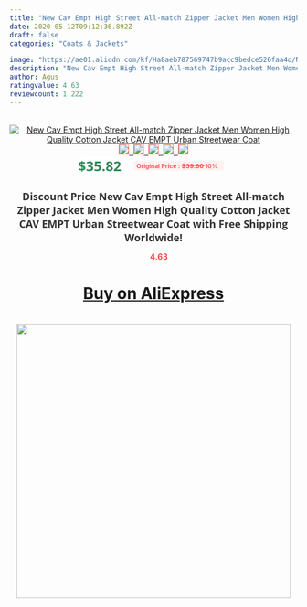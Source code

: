 ```yaml
---
title: "New Cav Empt High Street All-match Zipper Jacket Men Women High Quality Cotton Jacket CAV EMPT Urban Streetwear Coat"
date: 2020-05-12T09:12:36.892Z
draft: false
categories: "Coats & Jackets"

image: "https://ae01.alicdn.com/kf/Ha8aeb787569747b9acc9bedce526faa4o/New-Cav-Empt-High-Street-All-match-Zipper-Jacket-Men-Women-High-Quality-Cotton-Jacket-CAV.jpg"
description: "New Cav Empt High Street All-match Zipper Jacket Men Women High Quality Cotton Jacket CAV EMPT Urban Streetwear Coat"
author: Agus
ratingvalue: 4.63
reviewcount: 1.222
---
```

<br>
<div style="text-align: center;">
<a href="https://s.click.aliexpress.com/e/_ADcQJ7" target="_blank" rel="nofollow noopener noreferrer"><img alt="New Cav Empt High Street All-match Zipper Jacket Men Women High Quality Cotton Jacket CAV EMPT Urban Streetwear Coat" class="magnifier-image" src="https://ae01.alicdn.com/kf/Ha8aeb787569747b9acc9bedce526faa4o/New-Cav-Empt-High-Street-All-match-Zipper-Jacket-Men-Women-High-Quality-Cotton-Jacket-CAV.jpg_640x640.jpg">
<br>
<img style="border:1px solid salmon" src="https://ae01.alicdn.com/kf/Ha8aeb787569747b9acc9bedce526faa4o/New-Cav-Empt-High-Street-All-match-Zipper-Jacket-Men-Women-High-Quality-Cotton-Jacket-CAV.jpg_120x120.jpg">&nbsp;&nbsp;<img style="border:1px solid salmon" src="https://ae01.alicdn.com/kf/He60b04fe391f4afda98c2765c334ce2bW/New-Cav-Empt-High-Street-All-match-Zipper-Jacket-Men-Women-High-Quality-Cotton-Jacket-CAV.jpg_120x120.jpg">&nbsp;&nbsp;<img style="border:1px solid salmon" src="https://ae01.alicdn.com/kf/H1489c3849fcb41deaeae0848e3178861B/New-Cav-Empt-High-Street-All-match-Zipper-Jacket-Men-Women-High-Quality-Cotton-Jacket-CAV.jpg_120x120.jpg">&nbsp;&nbsp;<img style="border:1px solid salmon" src="https://ae01.alicdn.com/kf/H856f39c3ddee4b22aaed6b90ce3bd108i/New-Cav-Empt-High-Street-All-match-Zipper-Jacket-Men-Women-High-Quality-Cotton-Jacket-CAV.jpg_120x120.jpg">&nbsp;&nbsp;<img style="border:1px solid salmon" src="https://ae01.alicdn.com/kf/Hef0790f45b194e4e98d97ec6f7a88f3cX/New-Cav-Empt-High-Street-All-match-Zipper-Jacket-Men-Women-High-Quality-Cotton-Jacket-CAV.jpg_120x120.jpg"></a></div><br0>
<div style="text-align: center;"><span style="background-color: white; border: 0px; box-sizing: border-box; color: seagreen; display: inline-block; font-family: &quot;open sans&quot; , &quot;arial&quot; , &quot;helvetica&quot; , sans-serif , &quot;heiti&quot;; font-size: 24px; font-stretch: inherit; font-weight: 700; line-height: inherit; margin: 0px 10px 0px 0px; padding: 0px; vertical-align: middle;">$35.82 </span>
<span style="background: rgb(255 , 241 , 241); border-radius: 3px; border: 0px; box-sizing: border-box; color: #ff4747; display: inline-block; font-family: inherit; font-size: 12px; font-stretch: inherit; font-style: inherit; font-variant: inherit; font-weight: 600; line-height: inherit; margin: 0px; padding: 2px 5px; transform: scale(0.9); vertical-align: middle;">Original Price : <b style="text-decoration: line-through;">$39.80 </b> 10%&nbsp;&nbsp;</span></div>
<h1 style="color: #333333; display: inline-block; font-family: &quot;open sans&quot; , &quot;arial&quot; , &quot;helvetica&quot; , sans-serif , &quot;heiti&quot;; font-size: 18px; font-stretch: inherit; font-weight: 700; text-align: center;">Discount Price New Cav Empt High Street All-match Zipper Jacket Men Women High Quality Cotton Jacket CAV EMPT Urban Streetwear Coat with Free Shipping Worldwide!</h1>
<div style="color: #ff4747; text-align: center;">
<img src="https://4.bp.blogspot.com/-M0ZcTcb-5uY/XleCXlxnR4I/AAAAAAAAAEc/OrjgMkXV1oMQFaCRZj5HQwOCBcu3w1FegCPcBGAYYCw/s1600/star.png" style="height: 15px;">&nbsp;<b>4.63</b></div>
<div class="button_cont" align="center"><a class="buynow_a" href="https://s.click.aliexpress.com/e/_ADcQJ7" target="_blank" rel="nofollow noopener noreferrer"><H1>Buy on AliExpress</H1></a></div><br>
<div class="separator" style="clear: both; text-align: center;">
<img src="https://lh3.googleusercontent.com/-pTy5HemUv9M/XlePHvY0dAI/AAAAAAAAAE4/0nX5iRUoIWY8eMW9Dpxeirr157OZliDIgCLcBGAsYHQ/s1600/badge.gif" width="480">
</div>
